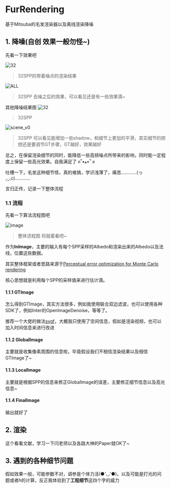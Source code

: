 # FurRendering

基于Mitsuba的毛发渲染器以及离线渲染降噪

## 1. 降噪(自创 效果一般勿怪~)

先看一下效果吧 

![32](https://github.com/luoshuifan/Fur/assets/109076683/513750c9-464c-4998-a9b2-ab05993814a5)
> 32SPP的带着噪点的渲染结果

![ALL](https://github.com/luoshuifan/Fur/assets/109076683/92f9f50c-7bce-4531-a513-a8f9d34c116b)
> 32SPP 去噪之后的效果，可以看见还是有一些效果滴~

其他降噪结果图
![32](https://github.com/luoshuifan/Fur/assets/109076683/141f267d-68d6-4fb7-80ff-d787945c09ba)
>32SPP

![scene_v0](https://github.com/luoshuifan/Fur/assets/109076683/4e5214e2-5ac1-412e-80a1-c3180c68c063)
>32SPP 可以看见能增加一些shadow，和细节上更加的平滑，其实细节的把控还是要调节GT步骤，GT越好，效果越好


总之，在保留渲染细节的同时，能降低一些高频噪点所带来的影响，同时能一定程度上保留一些高光效果。自我满足了 ฅ՞•ﻌ•՞ ต

吐槽一下，毛发这种细节怪，真的难搞，学识浅薄了，痛苦…………(っ◞‸◟c)…………

言归正传，记录一下整体流程
### 1.1 流程
先看一下算法流程图吧 

![image](https://github.com/luoshuifan/Fur/assets/109076683/3560f719-2485-443b-b54d-4a5b532cee30)
> 整体流程图 将就着看吧~

作为**InImage**，主要的输入有每个SPP采样的Albedo和渲染出来的Albedo以及法线，位置这些数据。

其实整体框架或者思路来源于[Perceptual error optimization for Monte Carlo rendering](https://sampling.mpi-inf.mpg.de/2022-chizhov-perception.html)

核心思想就是利用每个SPP的采样值来进行估计滴。

#### 1.1.1 GTImage 
怎么得到GTImage，其实方法很多，例如我使用联合双边滤波，也可以使用各种SDK了，例如Inter的OpenImageDenoise，等等了。

推荐一个大佬的做法[svgf](https://zhuanlan.zhihu.com/p/28288053)，大概我只使用了空间信息，假如是渲染视频，也可以加入时间信息来进行改进

#### 1.1.2 GlobalImage

主要就是收集像素周围的信息啦，毕竟假设我们不相信渲染结果以及相信GTImage了~

#### 1.1.3 LocalImage

主要就是根据SPP的信息来修正GlobalImage的误差，主要修正细节信息以及高光信息~

#### 1.1.4 FinalImage

输出就好了

## 2. 渲染
这个看看文献，学习一下闫老师以及各路大神的Paper就OK了~

## 3. 遇到的各种细节问题
假如效果一般，可能参数不对，调参是个体力活(●'◡'●)。以及可能是打光的问题或者h的计算，反正我体验到了**工程细节**这四个字的威力




